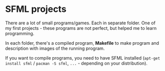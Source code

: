 # SFML projects

There are a lot of small programs/games. Each in separate folder.
One of my first projects - these programs are not perfect, but helped me to learn programming. 

In each folder, there's a compiled program, **Makefile** to make program and description with images of the running program.

If you want to compile programs, you need to have SFML installed (```apt-get install sfml``` / ```pacman -S sfml```, ```...``` - depending on your distribution).